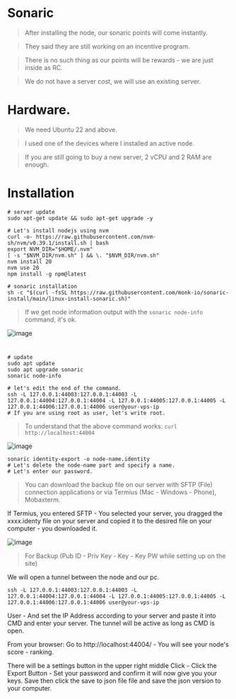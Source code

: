 # Sonaric

> After installing the node, our sonaric points will come instantly.

> They said they are still working on an incentive program.

> There is no such thing as our points will be rewards - we are just inside as RC.

> We do not have a server cost, we will use an existing server.

#

# Hardware.

> We need Ubuntu 22 and above.

> I used one of the devices where I installed an active node.

> If you are still going to buy a new server, 2 vCPU and 2 RAM are enough.

#

# Installation

```console
# server update
sudo apt-get update && sudo apt-get upgrade -y

# Let's install nodejs using nvm
curl -o- https://raw.githubusercontent.com/nvm-sh/nvm/v0.39.1/install.sh | bash
export NVM_DIR="$HOME/.nvm"
[ -s "$NVM_DIR/nvm.sh" ] && \. "$NVM_DIR/nvm.sh"
nvm install 20
nvm use 20
npm install -g npm@latest

# sonaric installation
sh -c "$(curl -fsSL https://raw.githubusercontent.com/monk-io/sonaric-install/main/linux-install-sonaric.sh)"
````

> If we get node information output with the `sonaric node-info` command, it's ok.

![image](https://raw.githubusercontent.com/encoderrrr/AX/main/1.JPG?token=GHSAT0AAAAAACR7R24HIBN5LYJKLXOWK5TAZUV4NPQ)


#

```console
# update
sudo apt update
sudo apt upgrade sonaric
sonaric node-info
```

```console
# let's edit the end of the command.
ssh -L 127.0.0.1:44003:127.0.0.1:44003 -L 127.0.0.1:44004:127.0.0.1:44004 -L 127.0.0.1:44005:127.0.0.1:44005 -L 127.0.0.1:44006:127.0.0.1:44006 user@your-vps-ip
# If you are using root as user, let's write root.
```

> To understand that the above command works: `curl http://localhost:44004`

![image](https://raw.githubusercontent.com/encoderrrr/AX/main/2.JPG?token=GHSAT0AAAAAACR7R24HUOJSUD5WXSPY7AGOZUV4QHA)

```console
sonaric identity-export -o node-name.identity
# Let's delete the node-name part and specify a name.
# Let's enter our password.
````

> You can download the backup file on our server with SFTP (File) connection applications or via Termius (Mac - Windows - Phone), Mobaxterm.

If Termius, you entered SFTP - You selected your server, you dragged the xxxx.identy file on your server and copied it to the desired file on your computer - you downloaded it.

![image](https://raw.githubusercontent.com/encoderrrr/AX/main/3.JPG?token=GHSAT0AAAAAACR7R24G6R37AP4JHHPTHW24ZUV4THA)

> For Backup (Pub ID - Priv Key - Key - Key PW while setting up on the site)

We will open a tunnel between the node and our pc.

```console
ssh -L 127.0.0.1:44003:127.0.0.1:44003 -L 127.0.0.1:44004:127.0.0.1:44004 -L 127.0.0.1:44005:127.0.0.1:44005 -L 127.0.0.1:44006:127.0.0.1:44006 user@your-vps-ip
```

User - And set the IP Address according to your server and paste it into CMD and enter your server. The tunnel will be active as long as CMD is open.

From your browser: Go to http://localhost:44004/ - You will see your node's score - ranking.

There will be a settings button in the upper right middle Click - Click the Export Button - Set your password and confirm it will now give you your keys. Save then click the save to json file file and save the json version to your computer.



